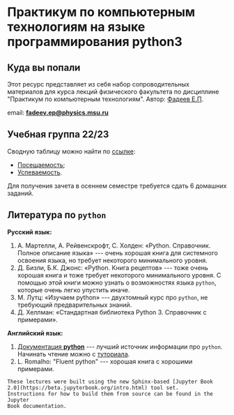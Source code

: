 # Практикум по компьютерным технологиям на языке программирования python3  

## Куда вы попали

Этот ресурс представляет из себя набор сопроводительных материалов для курса лекций физического факультета по дисциплине "Практикум по компьютерным технологиям". Автор: [Фадеев Е.П](https://cmp.phys.msu.ru/ru/node/149).

email: **fadeev.ep@physics.msu.ru**

## Учебная группа 22/23

Сводную таблицу можно найти по [ссылке](https://docs.google.com/spreadsheets/d/1hwuVk6t9P7pXTBvVAkpU_WIJvBH5-iSz6kGOTI3pqDI/edit?usp=sharing):
- [Посещаемость](https://docs.google.com/spreadsheets/d/1hwuVk6t9P7pXTBvVAkpU_WIJvBH5-iSz6kGOTI3pqDI/edit#gid=986152247);
- [Успеваемость](https://docs.google.com/spreadsheets/d/1hwuVk6t9P7pXTBvVAkpU_WIJvBH5-iSz6kGOTI3pqDI/edit#gid=217516172).

Для получения зачета в осеннем семестре требуется сдать 6 домашних заданий. 

## Литература по `python`

**Русский язык:**
1. А. Мартелли, А. Рейвенскрофт, С. Холден: «Python. Справочник. Полное описание языка» --- очень хорошая книга для системного освоения языка, но требует некоторого минимального уровня.  
2. Д. Бизли, Б.К. Джонс: «Python. Книга рецептов»  --- тоже очень хорошая книга и тоже требует некоторого минимального уровня. С помощью этой книги можно узнать о возможностях языка `python`, которые очень легко упустить иначе.
3. М. Лутц: «Изучаем python» --- двухтомный курс про `python`, не требующий предварительных знаний.
4. Д. Хеллман: «Стандартная библиотека Python 3. Справочник с примерами».

**Английский язык:**
1. [Документация **python**](https://docs.python.org/3/) --- лучший источник информации про `python`. Начинать чтение можно с [туториала](https://docs.python.org/3/tutorial/index.html).
2. L. Romalho: "Fluent python" --- хорошая книга с хорошими примерами. 
 




```{note}
These lectures were built using the new Sphinx-based [Jupyter Book
2.0](https://beta.jupyterbook.org/intro.html) tool set.
Instructions for how to build them from source can be found in the Jupyter
Book documentation.
```
